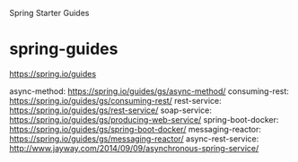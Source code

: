 Spring Starter Guides

# spring-guides
https://spring.io/guides

async-method: https://spring.io/guides/gs/async-method/
consuming-rest: https://spring.io/guides/gs/consuming-rest/
rest-service: https://spring.io/guides/gs/rest-service/
soap-service: https://spring.io/guides/gs/producing-web-service/
spring-boot-docker: https://spring.io/guides/gs/spring-boot-docker/
messaging-reactor: https://spring.io/guides/gs/messaging-reactor/
async-rest-service: http://www.jayway.com/2014/09/09/asynchronous-spring-service/

